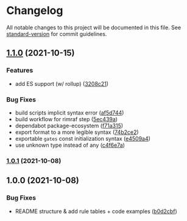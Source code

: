 # Changelog

All notable changes to this project will be documented in this file. See [standard-version](https://github.com/conventional-changelog/standard-version) for commit guidelines.

## [1.1.0](https://github.com/KBeDevel/logical-gates-ts/compare/v1.0.1...v1.1.0) (2021-10-15)


### Features

* add ES support (w/ rollup) ([3208c21](https://github.com/KBeDevel/logical-gates-ts/commit/3208c2151a27ed55765912f21cd2fdf34c986dfd))


### Bug Fixes

* build scripts implicit syntax error ([af5d744](https://github.com/KBeDevel/logical-gates-ts/commit/af5d7440b4d1f926b2a01da78322719da33b00c3))
* build workflow for rimraf step ([5ec439a](https://github.com/KBeDevel/logical-gates-ts/commit/5ec439a72ca2e7085fc38a1cfe9bd2030d12d6ab))
* dependabot package-ecosystem ([f71a315](https://github.com/KBeDevel/logical-gates-ts/commit/f71a3156043116ecca871b0fa105db995e68e9a2))
* export format to a more legible syntax ([74b2ce2](https://github.com/KBeDevel/logical-gates-ts/commit/74b2ce2cb97aaea5a15731f0acf6b2bddfddd0c2))
* exportable `gates` const initialization syntax ([e4509a4](https://github.com/KBeDevel/logical-gates-ts/commit/e4509a41af7691672cd639ca27b1f1e58e75616d))
* use unknown type instead of any ([c4f6e7a](https://github.com/KBeDevel/logical-gates-ts/commit/c4f6e7a19db2717805d9ca8783731ee53653d31c))

### [1.0.1](https://github.com/KBeDevel/logical-gates-ts/compare/v1.0.0...v1.0.1) (2021-10-08)

## 1.0.0 (2021-10-08)


### Bug Fixes

* README structure & add rule tables + code examples ([b0d2cbf](https://github.com/KBeDevel/logical-gates-ts/commit/b0d2cbfad8c8951b8aea28180e41046bc97392a6))
